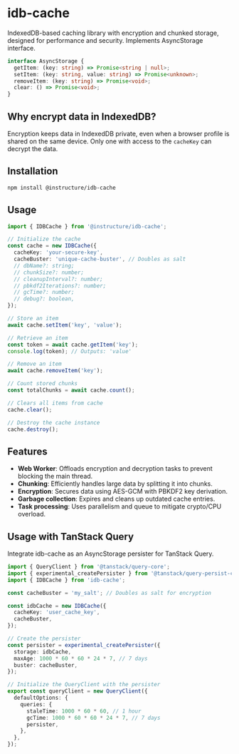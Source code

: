 # idb-cache

IndexedDB-based caching library with encryption and chunked storage, designed for performance and security. Implements AsyncStorage interface.

```typescript
interface AsyncStorage {
  getItem: (key: string) => Promise<string | null>;
  setItem: (key: string, value: string) => Promise<unknown>;
  removeItem: (key: string) => Promise<void>;
  clear: () => Promise<void>;
}
```

## Why encrypt data in IndexedDB?

Encryption keeps data in IndexedDB private, even when a browser profile is shared on the same device. Only one with access to the `cacheKey` can decrypt the data.

## Installation

```bash
npm install @instructure/idb-cache
```

## Usage

```typescript
import { IDBCache } from '@instructure/idb-cache';

// Initialize the cache
const cache = new IDBCache({
  cacheKey: 'your-secure-key',
  cacheBuster: 'unique-cache-buster', // Doubles as salt
  // dbName?: string;
  // chunkSize?: number;
  // cleanupInterval?: number;
  // pbkdf2Iterations?: number;
  // gcTime?: number;
  // debug?: boolean,
});

// Store an item
await cache.setItem('key', 'value');

// Retrieve an item
const token = await cache.getItem('key');
console.log(token); // Outputs: 'value'

// Remove an item
await cache.removeItem('key');

// Count stored chunks
const totalChunks = await cache.count();

// Clears all items from cache
cache.clear();

// Destroy the cache instance
cache.destroy();
```

## Features

- **Web Worker**: Offloads encryption and decryption tasks to prevent blocking the main thread.
- **Chunking**: Efficiently handles large data by splitting it into chunks.
- **Encryption**: Secures data using AES-GCM with PBKDF2 key derivation.
- **Garbage collection**: Expires and cleans up outdated cache entries.
- **Task processing**: Uses parallelism and queue to mitigate crypto/CPU overload.

## Usage with TanStack Query

Integrate idb-cache as an AsyncStorage persister for TanStack Query.

```typescript
import { QueryClient } from '@tanstack/query-core';
import { experimental_createPersister } from '@tanstack/query-persist-client-core';
import { IDBCache } from 'idb-cache';

const cacheBuster = 'my_salt'; // Doubles as salt for encryption

const idbCache = new IDBCache({
  cacheKey: 'user_cache_key',
  cacheBuster,
});

// Create the persister
const persister = experimental_createPersister({
  storage: idbCache,
  maxAge: 1000 * 60 * 60 * 24 * 7, // 7 days
  buster: cacheBuster,
});

// Initialize the QueryClient with the persister
export const queryClient = new QueryClient({
  defaultOptions: {
    queries: {
      staleTime: 1000 * 60 * 60, // 1 hour
      gcTime: 1000 * 60 * 60 * 24 * 7, // 7 days
      persister,
    },
  },
});
```
